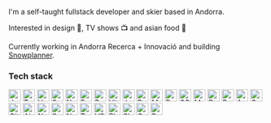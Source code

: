 I'm a self-taught fullstack developer and skier based in Andorra.  

Interested in design :art:, TV shows :tv: and asian food :ramen:

Currently working in Andorra Recerca + Innovació and building [Snowplanner](https://www.snowplanner.tech).

### Tech stack
<img src="https://emojis.slackmojis.com/emojis/images/1643514058/151/javascript.png" title="Javascript" height="24"> <!--
--><img src="https://emojis.slackmojis.com/emojis/images/1643514173/1383/typescript.png" title="Typescript" height="24">
<img src="https://emojis.slackmojis.com/emojis/images/1643514187/1537/vue.png" title="Vue.js" height="24">
<img src="https://emojis.slackmojis.com/emojis/images/1643514110/703/sass.png" title="Sass (SCSS)" height="24">
<img src="https://emojis.slackmojis.com/emojis/images/1643514460/4425/nodejs.png" title="Node.js" height="24">
<img src="https://emojis.slackmojis.com/emojis/images/1643514187/1539/express.png" title="Express.js" height="24">
<img src="https://emojis.slackmojis.com/emojis/images/1643514480/4637/processing.png" title="Processing" height="24">
<img src="https://emojis.slackmojis.com/emojis/images/1634316329/49866/vite.png" title="Vite" height="24">
<img src="https://emojis.slackmojis.com/emojis/images/1643514447/4295/jest.png" title="Jest" height="24">
<img src="https://emojis.slackmojis.com/emojis/images/1643514155/1163/redis.gif" title="Redis" height="24">
<img src="https://emojis.slackmojis.com/emojis/images/1643514462/4439/mysql.png" title="MySQL" height="24">
<img src="https://emojis.slackmojis.com/emojis/images/1643514064/198/postgresql.png" title="PostgreSQL" height="24">
<img src="https://emojis.slackmojis.com/emojis/images/1643514495/4793/sqlite.png" title="SQLite" height="24">
<img src="https://emojis.slackmojis.com/emojis/images/1643514905/9226/mongo_db.png" title="MongoDB" height="24">
<img src="https://emojis.slackmojis.com/emojis/images/1643514729/7347/docker.png" title="Docker" height="24">
<img src="https://emojis.slackmojis.com/emojis/images/1646908966/55908/raspberry-pi.png" title="Raspberry Pi" height="24">
<img src="https://emojis.slackmojis.com/emojis/images/1643514158/1194/arduino.png" title="Arduino" height="24">
<img src="https://emojis.slackmojis.com/emojis/images/1653455112/59358/gcp.png" title="Google Cloud Platform" height="24">
<img src="https://emojis.slackmojis.com/emojis/images/1643514069/257/github.png" title="Github" height="24">
<img src="https://emojis.slackmojis.com/emojis/images/1643514845/8575/airtable.png" title="Airtable" height="24">
<img src="https://emojis.slackmojis.com/emojis/images/1643514312/2833/netlify.png" title="Netlify" height="24">
<img src="https://emojis.slackmojis.com/emojis/images/1643514156/1172/sentry.png" title="Sentry" height="24">
<img src="https://emojis.slackmojis.com/emojis/images/1648478684/56781/notion.png" title="Notion" height="24">
<img src="https://emojis.slackmojis.com/emojis/images/1643514059/160/trello.png" title="Trello" height="24">
<img src="https://emojis.slackmojis.com/emojis/images/1643514881/8944/vscode.png" title="VSCode" height="24">
<img src="https://emojis.slackmojis.com/emojis/images/1643514063/190/photoshop.png" title="Photoshop" height="24">
<img src="https://emojis.slackmojis.com/emojis/images/1643514526/5206/slack.png" title="Slack" height="24">
<img src="https://emojis.slackmojis.com/emojis/images/1645487612/53766/qgis.png" title="QGIS" height="24">
<img src="https://emojis.slackmojis.com/emojis/images/1643514486/4705/postman.png" title="Postman" height="24">
